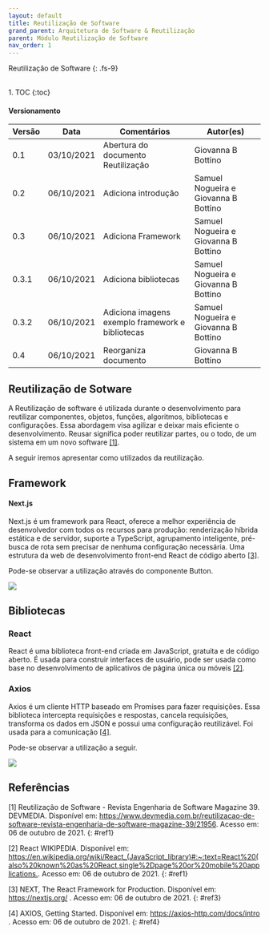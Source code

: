```yaml
---
layout: default
title: Reutilização de Software
grand_parent: Arquitetura de Software & Reutilização
parent: Módulo Reutilização de Software
nav_order: 1
---
```


Reutilização de Software
{: .fs-9}

<br>
1. TOC
{:toc}

#### Versionamento

|Versão | Data     | Comentários                        | Autor(es)                               |
|-------|----------|------------------------------------|-----------------------------------------|
|0.1    |03/10/2021| Abertura do documento Reutilização | Giovanna B Bottino                      |
|0.2    |06/10/2021| Adiciona introdução                | Samuel Nogueira e    Giovanna B Bottino |
|0.3    |06/10/2021| Adiciona Framework                 | Samuel Nogueira e    Giovanna B Bottino |
|0.3.1  |06/10/2021| Adiciona bibliotecas               | Samuel Nogueira e    Giovanna B Bottino |
|0.3.2  |06/10/2021| Adiciona imagens exemplo framework e bibliotecas | Samuel Nogueira e    Giovanna B Bottino |
|0.4    |06/10/2021| Reorganiza documento               | Giovanna B Bottino |

## Reutilização de Sotware

A Reutilização de software é utilizada durante o desenvolvimento para reutilizar componentes, objetos, funções, algoritmos, bibliotecas e configurações. Essa abordagem visa agilizar e deixar mais eficiente o desenvolvimento. Reusar significa poder reutilizar partes, ou o todo, de um sistema em um novo software [[1]](#ref1).

A seguir iremos apresentar como utilizados da reutilização.

## Framework

#### Next.js
Next.js é um framework para React, oferece a melhor experiência de desenvolvedor com todos os recursos para produção: renderização híbrida estática e de servidor, suporte a TypeScript, agrupamento inteligente, pré-busca de rota sem precisar de nenhuma configuração necessária. Uma estrutura da web de desenvolvimento front-end React de código aberto [[3]](#ref3).

Pode-se observar a utilização através do componente Button. 

<a href="{{ site.baseurl }}/assets/images/reutilizavies/button.png" data-toggle="lightbox">
    <img src="{{ site.baseurl }}/assets/images/reutilizavies/button.png" class="img-fluid" />
</a>

## Bibliotecas

### React
React é uma biblioteca front-end criada em JavaScript, gratuita e de código aberto. É usada para construir interfaces de usuário, pode ser usada como base no desenvolvimento de aplicativos de página única ou móveis [[2]](#ref2).

### Axios

Axios é um cliente HTTP baseado em Promises para fazer requisições. Essa biblioteca intercepta requisições e respostas, cancela requisições, transforma os dados em JSON e possui uma configuração reutilizável. Foi usada para a comunicação [[4]](#ref4).

Pode-se observar a utilização a seguir. 

<a href="{{ site.baseurl }}/assets/images/reutilizavies/axios.png" data-toggle="lightbox">
    <img src="{{ site.baseurl }}/assets/images/reutilizavies/axios.png" class="img-fluid" />
</a>

## Referências

[1] Reutilização de Software - Revista Engenharia de Software Magazine 39. DEVMEDIA. Disponível em: <https://www.devmedia.com.br/reutilizacao-de-software-revista-engenharia-de-software-magazine-39/21956>. Acesso em: 06 de outubro de 2021.
{: #ref1}

[2] React WIKIPEDIA. Disponível em: <https://en.wikipedia.org/wiki/React_(JavaScript_library)#:~:text=React%20(also%20known%20as%20React,single%2Dpage%20or%20mobile%20applications.>. Acesso em: 06 de outubro de 2021.
{: #ref1}

[3] NEXT, The React Framework for Production. Disponível em: <https://nextjs.org/> . Acesso em: 06 de outubro de 2021.
{: #ref3}

[4] AXIOS, Getting Started. Disponível em: <https://axios-http.com/docs/intro> . Acesso em: 06 de outubro de 2021.
{: #ref4}